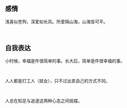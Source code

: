 ## 感情

浅喜似苍狗，深爱如长风。所爱隔山海，山海皆可平。

    

## 自我表达

小时候，幸福是件很简单的事。长大后，简单是件很幸福的事。

    

人人都是打工人（妓女），只不过出卖自己的方式不同。

    

人总在知足与追逐这两种心态之间摇摆。


